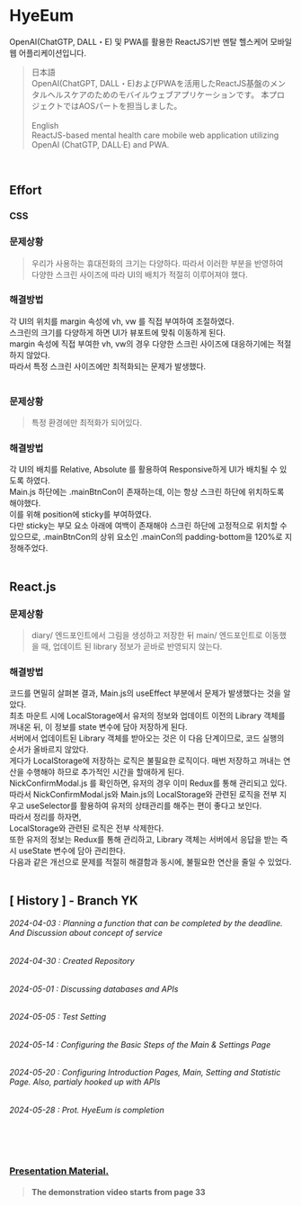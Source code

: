 # HyeEum

OpenAI(ChatGTP, DALL・E) 및 PWA를 활용한 ReactJS기반 멘탈 헬스케어 모바일 웹 어플리케이션입니다.
<br/>
  >日本語
><br/>
  >OpenAI(ChatGPT, DALL・E)およびPWAを活用したReactJS基盤のメンタルヘルスケアのためのモバイルウェブアプリケーションです。 本プロジェクトではAOSパートを担当しました。
  ><br/>
  ><br/>
  >English
><br/>
  >ReactJS-based mental health care mobile web application utilizing OpenAI (ChatGTP, DALL·E) and PWA.
<br/>

## Effort
### CSS

### 문제상황
>우리가 사용하는 휴대전화의 크기는 다양하다. 따라서 이러한 부분을 반영하여 다양한 스크린 사이즈에 따라 UI의 배치가 적절히 이루어져야 했다.

### 해결방법
각 UI의 위치를 margin 속성에 vh, vw 를 직접 부여하여 조절하였다.
<br/>
스크린의 크기를 다양하게 하면 UI가 뷰포트에 맞춰 이동하게 된다. 
<br/>
margin 속성에 직접 부여한 vh, vw의 경우 다양한 스크린 사이즈에 대응하기에는 적절하지 않았다.
<br/>
따라서 특정 스크린 사이즈에만 최적화되는 문제가 발생했다.
<br/>
<br/>
### 문제상황
> 특정 환경에만 최적화가 되어있다.

### 해결방법
각 UI의 배치를 Relative, Absolute 를 활용하여 Responsive하게 UI가 배치될 수 있도록 하였다.
<br/>
Main.js 하단에는 .mainBtnCon이 존재하는데, 이는 항상 스크린 하단에 위치하도록 해야했다.
<br/>
이를 위해 position에 sticky를 부여하였다. 
<br/>
다만 sticky는 부모 요소 아래에 여백이 존재해야 스크린 하단에 고정적으로 위치할 수 있으므로, .mainBtnCon의 상위 요소인 .mainCon의 padding-bottom을 120%로 지정해주었다.
<br/>
<br/>

## React.js

### 문제상황
>diary/ 엔드포인트에서 그림을 생성하고 저장한 뒤 main/ 엔드포인트로 이동했을 때, 업데이트 된 library 정보가 곧바로 반영되지 앉는다.

### 해결방법
코드를 면밀히 살펴본 결과, Main.js의 useEffect 부분에서 문제가 발생했다는 것을 알았다.
<br/>
최초 마운트 시에 LocalStorage에서 유저의 정보와 업데이트 이전의 Library 객체를 꺼내온 뒤, 이 정보를 state 변수에 담아 저장하게 된다.
<br/>
서버에서 업데이트된 Library 객체를 받아오는 것은 이 다음 단계이므로, 코드 실행의 순서가 올바르지 않았다.
<br/>
게다가 LocalStorage에 저장하는 로직은 불필요한 로직이다. 매번 저장하고 꺼내는 연산을 수행해야 하므로 추가적인 시간을 할애하게 된다.
<br/>
NickConfirmModal.js 를 확인하면, 유저의 경우 이미 Redux를 통해 관리되고 있다. 
<br/>
따라서 NickConfirmModal.js와 Main.js의 LocalStorage와 관련된 로직을 전부 지우고 useSelector를 활용하여 유저의 상태관리를 해주는 편이 좋다고 보인다.
<br/>
따라서 정리를 하자면,
<br/>
LocalStorage와 관련된 로직은 전부 삭제한다.
<br/>
또한 유저의 정보는 Redux를 통해 관리하고, Library 객체는 서버에서 응답을 받는 즉시 useState 변수에 담아 관리한다.
<br/>
다음과 같은 개선으로 문제를 적절히 해결함과 동시에, 불필요한 연산을 줄일 수 있었다.
<br/>
<br/>

## [ History ] - Branch YK

###### 2024-04-03 : Planning a function that can be completed by the deadline. And Discussion about concept of service

###### 2024-04-30 : Created Repository

###### 2024-05-01 : Discussing databases and APIs

###### 2024-05-05 : Test Setting

###### 2024-05-14 : Configuring the Basic Steps of the Main & Settings Page

###### 2024-05-20 : Configuring Introduction Pages, Main, Setting and Statistic Page. Also, partialy hooked up with APIs

###### 2024-05-28 : Prot. HyeEum is completion


<br/>
<br/>

### [Presentation Material.](https://www.canva.com/design/DAGGbhw80f8/_AjXGy2L6NZJqOK1R_krLA/view?utm_content=DAGGbhw80f8&utm_campaign=share_your_design&utm_medium=link&utm_source=shareyourdesignpanel)
>#### The demonstration video starts from page 33





